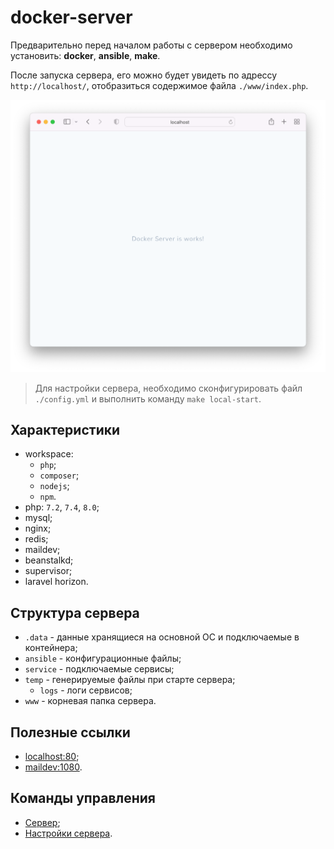 # docker-server

Предварительно перед началом работы с сервером необходимо установить: **docker**, **ansible**, **make**.

После запуска сервера, его можно будет увидеть по адрессу `http://localhost/`, отобразиться содержимое файла `./www/index.php`.

![screenshot-1](.docs/screenshot-1.png)

> Для настройки сервера, необходимо сконфигурировать файл `./config.yml` и выполнить команду `make local-start`.

## Характеристики

* workspace:
    * `php`;
    * `composer`;
    * `nodejs`;
    * `npm`.
* php: `7.2`, `7.4`, `8.0`;
* mysql;
* nginx;
* redis;
* maildev;
* beanstalkd;
* supervisor;
* laravel horizon.

## Структура сервера

* `.data` - данные хранящиеся на основной OC и подключаемые в контейнера;
* `ansible` - конфигурационные файлы;
* `service` - подключаемые сервисы;
* `temp` - генерируемые файлы при старте сервера;
    * `logs` - логи сервисов;
* `www` - корневая папка сервера.

## Полезные ссылки

* [localhost:80](http://localhost/);
* [maildev:1080](http://localhost:1080/).

## Команды управления

* [Сервер](.docs/server/server.md);
* [Настройки сервера](.docs/server/server-settings.md).
